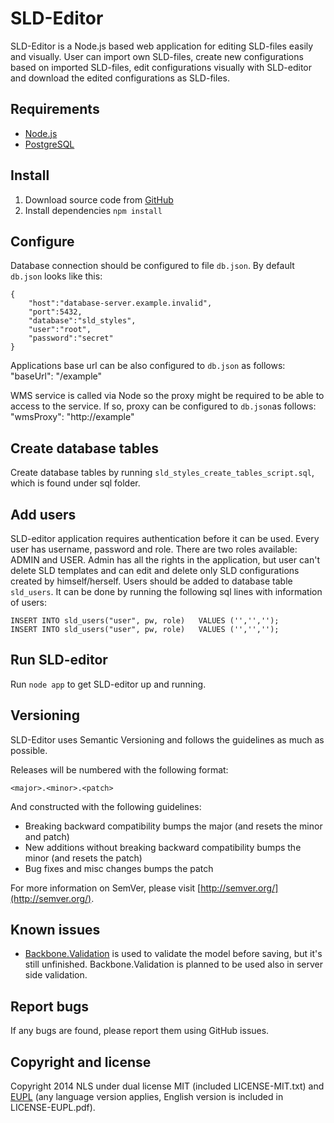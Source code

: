 # SLD-Editor

SLD-Editor is a Node.js based web application for editing SLD-files easily and visually. User can import own SLD-files, create new configurations based on imported SLD-files, edit configurations visually with SLD-editor and download the edited configurations as SLD-files.

## Requirements

* [Node.js](http://nodejs.org/download/)
* [PostgreSQL](http://www.postgresql.org/) 

## Install

1. Download source code from [GitHub](https://github.com/elf-oskari/NOSE)
2. Install dependencies
`npm install` 

## Configure

Database connection should be configured to file `db.json`. By default `db.json` looks like this:

	{
		"host":"database-server.example.invalid",
		"port":5432,
		"database":"sld_styles",
		"user":"root",
		"password":"secret"
	}

Applications base url can be also configured to `db.json` as follows:
	"baseUrl": "/example"

WMS service is called via Node so the proxy might be required to be able to access to the service. If so, proxy can be configured to `db.json`as follows:
	"wmsProxy": "http://example"

## Create database tables

Create database tables by running `sld_styles_create_tables_script.sql`, which is found under sql folder.

## Add users

SLD-editor application requires authentication before it can be used. Every user has username, password and role. There are two roles available: ADMIN and USER. Admin has all the rights in the application, but user can't delete SLD templates and can edit and delete only SLD configurations created by himself/herself.
Users should be added to database table `sld_users`.  It can be done by running the following sql lines with information of users:

	INSERT INTO sld_users("user", pw, role)   VALUES ('','','');
	INSERT INTO sld_users("user", pw, role)   VALUES ('','',''); 

## Run SLD-editor

Run `node app` to get SLD-editor up and running.

## Versioning

SLD-Editor uses Semantic Versioning and follows the guidelines as much as possible.

Releases will be numbered with the following format:

`<major>.<minor>.<patch>`

And constructed with the following guidelines:

* Breaking backward compatibility bumps the major (and resets the minor and patch)
* New additions without breaking backward compatibility bumps the minor (and resets the patch)
* Bug fixes and misc changes bumps the patch

For more information on SemVer, please visit [http://semver.org/](http://semver.org/).

## Known issues

* [Backbone.Validation](https://github.com/thedersen/backbone.validation) is used to validate the model before saving, but it's still unfinished. Backbone.Validation is planned to be used also in server side validation.

## Report bugs

If any bugs are found, please report them using GitHub issues.

## Copyright and license

Copyright 2014 NLS under dual license MIT (included LICENSE-MIT.txt) and [EUPL](https://joinup.ec.europa.eu/software/page/eupl/licence-eupl)
(any language version applies, English version is included in LICENSE-EUPL.pdf).